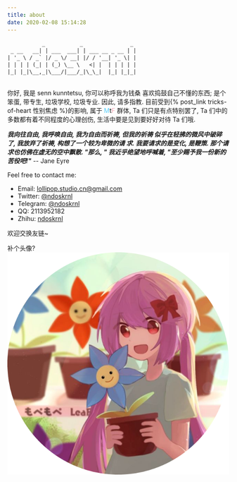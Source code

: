```yaml
---
title: about
date: 2020-02-08 15:14:28
---
```


```
           _           _               _ 
 _ __   __| | ___  ___| | ___ __ _ __ | |
| '_ \ / _` |/ _ \/ __| |/ / '__| '_ \| |
| | | | (_| | (_) \__ \   <| |  | | | | |
|_| |_|\__,_|\___/|___/_|\_\_|  |_| |_|_|
                                         
```

你好,
我是 senn kunntetsu, 你可以称呼我为钱桑
喜欢捣鼓自己不懂的东西;
是个笨蛋, 带专生, 垃圾学校, 垃圾专业. 因此, 请多指教.
目前受到{% post_link tricks-of-heart 性别焦虑 %}的影响, 属于 <font color=#5BCFFA>M</font>t<font color=#F5ABB9>F</font> 群体, Ta 们只是有点特别罢了, Ta 们中的多数都有着不同程度的心理创伤, 生活中要是见到要好好对待 Ta 们哦.

***我向往自由, 我呼唤自由, 我为自由而祈祷, 但我的祈祷
似乎在轻拂的微风中破碎了, 我放弃了祈祷, 构想了一个较为卑微的请
求. 我要请求的是变化, 是鞭策. 那个请求也仿佛在虚无的空中飘散.
"那么, " 我近乎绝望地呼喊着, "至少赐予我一份新的苦役吧!"*** -- Jane Eyre

Feel free to contact me:
- Email: lollipop.studio.cn@gmail.com
- Twitter: [@ndoskrnl](https://twitter.com/ndoskrnl)
- Telegram: [@ndoskrnl](https://t.me/ndoskrnl)
- QQ: 2113952182
- Zhihu: [ndoskrnl](https://www.zhihu.com/people/logarithm-96)

欢迎交换友链~

补个头像?
![](ndoskrnl.png)